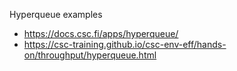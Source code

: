 Hyperqueue examples

- https://docs.csc.fi/apps/hyperqueue/
- https://csc-training.github.io/csc-env-eff/hands-on/throughput/hyperqueue.html
